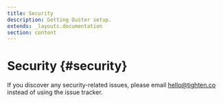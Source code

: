```yaml
---
title: Security
description: Getting Duster setup.
extends: _layouts.documentation
section: content
---
```


# Security {#security}

If you discover any security-related issues, please email hello@tighten.co instead of using the issue tracker.
